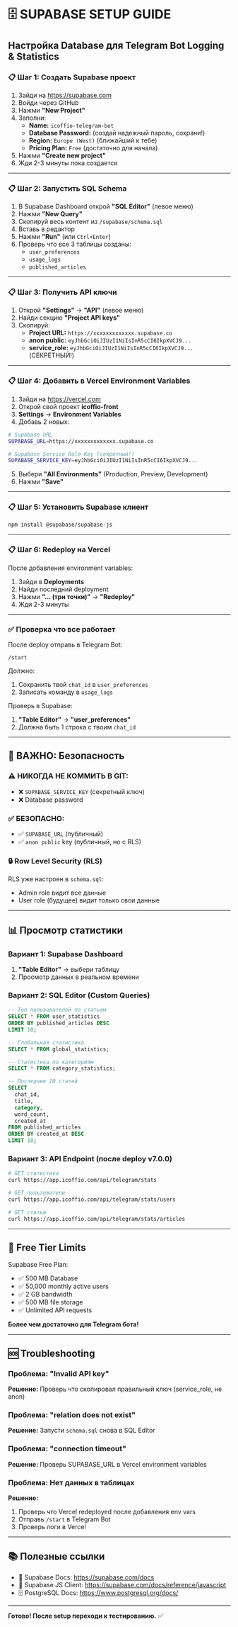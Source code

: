 # 🗄️ SUPABASE SETUP GUIDE

## Настройка Database для Telegram Bot Logging & Statistics

### 📋 Шаг 1: Создать Supabase проект

1. Зайди на https://supabase.com
2. Войди через GitHub
3. Нажми **"New Project"**
4. Заполни:
   - **Name:** `icoffio-telegram-bot`
   - **Database Password:** (создай надежный пароль, сохрани!)
   - **Region:** `Europe (West)` (ближайший к тебе)
   - **Pricing Plan:** `Free` (достаточно для начала)
5. Нажми **"Create new project"**
6. Жди 2-3 минуты пока создается

---

### 📋 Шаг 2: Запустить SQL Schema

1. В Supabase Dashboard открой **"SQL Editor"** (левое меню)
2. Нажми **"New Query"**
3. Скопируй весь контент из `/supabase/schema.sql`
4. Вставь в редактор
5. Нажми **"Run"** (или `Ctrl+Enter`)
6. Проверь что все 3 таблицы созданы:
   - `user_preferences`
   - `usage_logs`
   - `published_articles`

---

### 📋 Шаг 3: Получить API ключи

1. Открой **"Settings"** → **"API"** (левое меню)
2. Найди секцию **"Project API keys"**
3. Скопируй:
   - **Project URL:** `https://xxxxxxxxxxxxx.supabase.co`
   - **anon public:** `eyJhbGciOiJIUzI1NiIsInR5cCI6IkpXVCJ9...`
   - **service_role:** `eyJhbGciOiJIUzI1NiIsInR5cCI6IkpXVCJ9...` (СЕКРЕТНЫЙ!)

---

### 📋 Шаг 4: Добавить в Vercel Environment Variables

1. Зайди на https://vercel.com
2. Открой свой проект **icoffio-front**
3. **Settings** → **Environment Variables**
4. Добавь 2 новых:

```bash
# Supabase URL
SUPABASE_URL=https://xxxxxxxxxxxxx.supabase.co

# Supabase Service Role Key (секретный!)
SUPABASE_SERVICE_KEY=eyJhbGciOiJIUzI1NiIsInR5cCI6IkpXVCJ9...
```

5. Выбери **"All Environments"** (Production, Preview, Development)
6. Нажми **"Save"**

---

### 📋 Шаг 5: Установить Supabase клиент

```bash
npm install @supabase/supabase-js
```

---

### 📋 Шаг 6: Redeploy на Vercel

После добавления environment variables:

1. Зайди в **Deployments**
2. Найди последний deployment
3. Нажми **"... (три точки)"** → **"Redeploy"**
4. Жди 2-3 минуты

---

### ✅ Проверка что все работает

После deploy отправь в Telegram Bot:

```
/start
```

Должно:
1. Сохранить твой `chat_id` в `user_preferences`
2. Записать команду в `usage_logs`

Проверь в Supabase:
1. **"Table Editor"** → **"user_preferences"**
2. Должна быть 1 строка с твоим `chat_id`

---

## 🔐 ВАЖНО: Безопасность

### ⚠️ НИКОГДА НЕ КОММИТЬ В GIT:
- ❌ `SUPABASE_SERVICE_KEY` (секретный ключ)
- ❌ Database password

### ✅ БЕЗОПАСНО:
- ✅ `SUPABASE_URL` (публичный)
- ✅ `anon public` key (публичный, но с RLS)

### 🔒 Row Level Security (RLS)

RLS уже настроен в `schema.sql`:
- Admin role видит все данные
- User role (будущее) видит только свои данные

---

## 📊 Просмотр статистики

### Вариант 1: Supabase Dashboard

1. **"Table Editor"** → выбери таблицу
2. Просмотр данных в реальном времени

### Вариант 2: SQL Editor (Custom Queries)

```sql
-- Топ пользователей по статьям
SELECT * FROM user_statistics 
ORDER BY published_articles DESC 
LIMIT 10;

-- Глобальная статистика
SELECT * FROM global_statistics;

-- Статистика по категориям
SELECT * FROM category_statistics;

-- Последние 10 статей
SELECT 
  chat_id, 
  title, 
  category, 
  word_count, 
  created_at 
FROM published_articles 
ORDER BY created_at DESC 
LIMIT 10;
```

### Вариант 3: API Endpoint (после deploy v7.0.0)

```bash
# GET статистика
curl https://app.icoffio.com/api/telegram/stats

# GET пользователи
curl https://app.icoffio.com/api/telegram/stats/users

# GET статьи
curl https://app.icoffio.com/api/telegram/stats/articles
```

---

## 🎯 Free Tier Limits

Supabase Free Plan:
- ✅ 500 MB Database
- ✅ 50,000 monthly active users
- ✅ 2 GB bandwidth
- ✅ 500 MB file storage
- ✅ Unlimited API requests

**Более чем достаточно для Telegram бота!**

---

## 🆘 Troubleshooting

### Проблема: "Invalid API key"
**Решение:** Проверь что скопировал правильный ключ (service_role, не anon)

### Проблема: "relation does not exist"
**Решение:** Запусти `schema.sql` снова в SQL Editor

### Проблема: "connection timeout"
**Решение:** Проверь SUPABASE_URL в Vercel environment variables

### Проблема: Нет данных в таблицах
**Решение:** 
1. Проверь что Vercel redeployed после добавления env vars
2. Отправь `/start` в Telegram Bot
3. Проверь логи в Vercel

---

## 📚 Полезные ссылки

- 📖 Supabase Docs: https://supabase.com/docs
- 🔧 Supabase JS Client: https://supabase.com/docs/reference/javascript
- 🗄️ PostgreSQL Docs: https://www.postgresql.org/docs/

---

**Готово! После setup переходи к тестированию.** ✅




